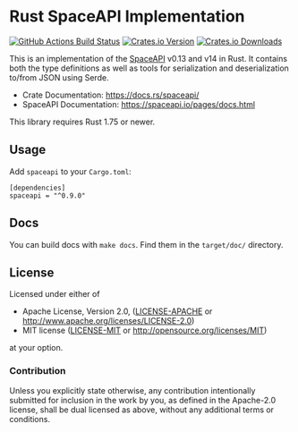 # Rust SpaceAPI Implementation

[![GitHub Actions Build Status](https://github.com/spaceapi-community/spaceapi-rs/actions/workflows/ci.yml/badge.svg)](https://github.com/spaceapi-community/spaceapi-rs/actions/workflows/ci.yml)
[![Crates.io Version](https://img.shields.io/crates/v/spaceapi.svg)](https://crates.io/crates/spaceapi)
[![Crates.io Downloads](https://img.shields.io/crates/d/spaceapi.svg)](https://crates.io/crates/spaceapi)

This is an implementation of the [SpaceAPI](https://spaceapi.io/) v0.13 and v14
in Rust. It contains both the type definitions as well as tools for
serialization and deserialization to/from JSON using Serde.

- Crate Documentation: https://docs.rs/spaceapi/
- SpaceAPI Documentation: https://spaceapi.io/pages/docs.html

This library requires Rust 1.75 or newer.


## Usage

Add `spaceapi` to your `Cargo.toml`:

    [dependencies]
    spaceapi = "^0.9.0"


## Docs

You can build docs with `make docs`. Find them in the `target/doc/` directory.


## License

Licensed under either of

 * Apache License, Version 2.0, ([LICENSE-APACHE](LICENSE-APACHE) or http://www.apache.org/licenses/LICENSE-2.0)
 * MIT license ([LICENSE-MIT](LICENSE-MIT) or http://opensource.org/licenses/MIT)

at your option.


### Contribution

Unless you explicitly state otherwise, any contribution intentionally
submitted for inclusion in the work by you, as defined in the Apache-2.0
license, shall be dual licensed as above, without any additional terms or
conditions.
